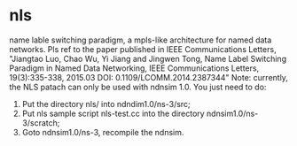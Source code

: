 # nls
name lable switching paradigm, a mpls-like architecture for named data networks. Pls ref to the paper published in IEEE Communications Letters, "Jiangtao Luo, Chao Wu, Yi Jiang and Jingwen Tong, Name Label Switching Paradigm in Named Data Networking, IEEE Communications Letters, 19(3):335-338, 2015.03 DOI: 0.1109/LCOMM.2014.2387344"
Note: currently, the NLS patach can only be used with ndnsim 1.0. You just need to do:  
1.	Put the directory nls/ into ndndim1.0/ns-3/src;
2.	Put nls sample script nls-test.cc into the directory ndnsim1.0/ns-3/scratch;
3.	Goto ndnsim1.0/ns-3, recompile the ndnsim.

